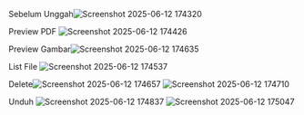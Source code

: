 Sebelum Unggah![Screenshot 2025-06-12 174320](https://github.com/user-attachments/assets/954ad34a-88d1-4652-aa66-a2f24668774e)

Preview PDF ![Screenshot 2025-06-12 174426](https://github.com/user-attachments/assets/98d41935-4e70-468c-a5ff-1f9a289f431f)

Preview Gambar![Screenshot 2025-06-12 174635](https://github.com/user-attachments/assets/26e38688-d8c1-4bc3-bb04-085d2efabceb)

List File ![Screenshot 2025-06-12 174537](https://github.com/user-attachments/assets/fe24fb6d-0d65-41a8-9cc0-f8e9f51197dd)

Delete![Screenshot 2025-06-12 174657](https://github.com/user-attachments/assets/350c456b-1f2e-4d0e-b392-640ac0c6f486)
![Screenshot 2025-06-12 174710](https://github.com/user-attachments/assets/8b4bf07c-48a2-4acd-8c8c-aa22de675afd)

Unduh 
![Screenshot 2025-06-12 174837](https://github.com/user-attachments/assets/efc3cdef-96dc-4477-bf0c-155227cbbb2e)
![Screenshot 2025-06-12 175047](https://github.com/user-attachments/assets/ce46fb54-93eb-4e06-b892-00a0cf48e19a)
